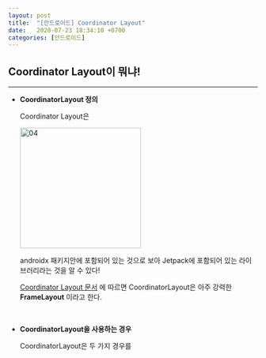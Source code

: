 ```yaml
---
layout: post
title:  "[안드로이드] Coordinator Layout"
date:   2020-07-23 18:34:10 +0700
categories: [안드로이드]
---
```


## Coordinator Layout이 뭐냐!
---

* __CoordinatorLayout 정의__

    Coordinator Layout은 

    <img width="244" alt="04" src="https://user-images.githubusercontent.com/31889335/88266149-a67f9400-cd09-11ea-9060-3a93f3b52a09.png">

    androidx 패키지안에 포함되어 있는 것으로 보아 Jetpack에 포함되어 있는 라이브러리라는 것을 알 수 있다!

    [Coordinator Layout 문서](https://developer.android.com/reference/androidx/coordinatorlayout/widget/CoordinatorLayout) 에 따르면 CoordinatorLayout은 아주 강력한 __FrameLayout__ 이라고 한다.

    <br>

* __CoordinatorLayout을 사용하는 경우__

    CoordinatorLayout은 두 가지 경우를 